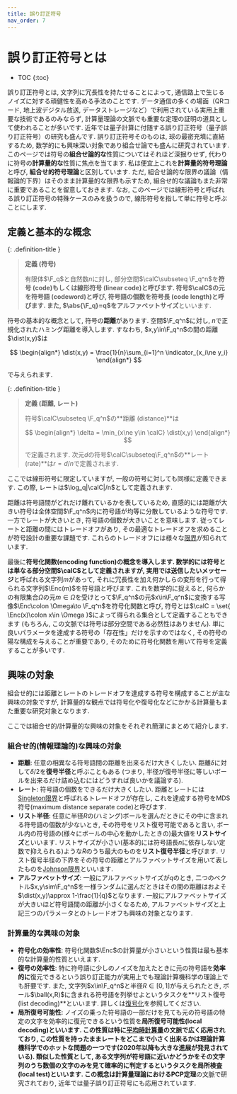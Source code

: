 ```yaml
---
title: 誤り訂正符号
nav_order: 7
---
```


# 誤り訂正符号とは

* TOC
{:toc}

誤り訂正符号とは, 文字列に冗長性を持たせることによって, 通信路上で生じるノイズに対する頑健性を高める手法のことです. 
データ通信の多くの場面（QRコード, 地上波デジタル放送, データストレージなど）で利用されている実用上重要な技術であるのみならず, 計算量理論の文脈でも重要な定理の証明の道具として使われることが多いです. 
近年では量子計算に付随する誤り訂正符号（量子誤り訂正符号）の研究も盛んです. 
誤り訂正符号そのものは, 球の最密充填に直結するため, 数学的にも興味深い対象であり組合せ論でも盛んに研究されています. 
このページでは符号の**組合せ論的な**性質についてはそれほど深掘りせず, 代わりに符号の**計算量的な**性質に焦点を当てます. 私は便宜上これを**計算量的符号理論**と呼び, **組合せ的符号理論**と区別しています. 
ただ, 組合せ論的な限界の議論（情報論的下界）はそのまま計算量的な限界も示すため, 組合せ的な議論もまた非常に重要であることを留意しておきます. 
なお, このページでは線形符号と呼ばれる誤り訂正符号の特殊ケースのみを扱うので, 線形符号を指して単に符号と呼ぶことにします. 

## 定義と基本的な概念

{: .definition-title }
> **定義 (符号)**
>
> 有限体$\F_q$と自然数$n$に対し, 部分空間$\calC\subseteq \F_q^n$を**符号 (code)**もしくは**線形符号 (linear code)**と呼びます. 
> 符号$\calC$の元を**符号語 (codeword)**と呼び, 符号語の個数を**符号長 (code length)**と呼びます. また, $\abs{\F_q}=q$を**アルファベットサイズ**といいます.

符号の基本的な概念として, 符号の**距離**があります. 
空間$\F_q^n$に対し, $n$で正規化されたハミング距離を導入します. 
すなわち, $x,y\in\F_q^n$の間の距離$\dist(x,y)$は

$$
  \begin{align*}
    \dist(x,y) = \frac{1}{n}\sum_{i=1}^n \indicator_{x_i\ne y_i}
  \end{align*}
$$

で与えられます. 

{: .definition-title }
> **定義 (距離, レート)**
>
> 符号$\calC\subseteq \F_q^n$の**距離 (distance)**は
>
> $$
  \begin{align*}
    \delta = \min_{x\ne y\in \calC} \dist(x,y)
  \end{align*}
>  $$
>
> で定義されます. 
> 次元$d$の符号$\calC\subseteq\F_q^n$の**レート (rate)**は$r = d/n$で定義されます. 

ここでは線形符号に限定していますが, 一般の符号に対しても同様に定義できます. 
この際, レートは$\log_q|\calC|/n$として定義されます. 

距離は符号語間がどれだけ離れているかを表しているため, 直感的には距離が大きい符号は全体空間$\F_q^n$内に符号語が均等に分散しているような符号です. 
一方でレートが大きいとき, 符号語の個数が大きいことを意味します. 
従ってレートと距離の間にはトレードオフがあり, その最適なトレードオフを求めることが符号設計の重要な課題です. 
これらのトレードオフには様々な[限界]({{site.baseurl}}/docs/error-correcting_code/code_bounds)が知られています. 

最後に**符号化関数(encoding function)**の概念を導入します. 数学的には符号とは単なる部分空間$\calC$として定義されますが,
実用では送信したい**メッセージ**と呼ばれる文字列$m$があって, それに冗長性を加え何かしらの変形を行って得られる文字列$\Enc(m)$を符号語と呼びます.
これを数学的に捉えると, 何らかの有限集合$\Omega$の元$m\in\Omega$を受けとって$\F_q^n$の元$x\in\F_q^n$に変換する写像$\Enc\colon \Omega\to \F_q^n$を符号化関数と呼び,
符号とは$\calC = \set{ \Enc(x)\colon x\in \Omega }$によって得られる集合として定義することもできます (もちろん, この文脈では符号は部分空間である必然性はありません).
単に良いパラメータを達成する符号の「存在性」だけを示すのではなく, その符号の陽な構成を与えることが重要であり, そのために符号化関数を用いて符号を定義することが多いです.



## 興味の対象

組合せ的には距離とレートのトレードオフを達成する符号を構成することが主な興味の対象ですが,
計算量的な観点では符号化や復号化などにかかる計算量もまた重要な研究対象となります.

ここでは組合せ的/計算量的な興味の対象をそれぞれ簡潔にまとめて紹介します.

### 組合せ的(情報理論的)な興味の対象

- **距離**: 任意の相異なる符号語間の距離を出来るだけ大きくしたい. 距離$\delta$に対して$\delta/2$を**復号半径**と呼ぶこともある (つまり, 半径が復号半径に等しいボールを出来るだけ詰め込むにはどうすれば良いかを議論する).
- **レート**: 符号語の個数をできるだけ大きくしたい. 距離とレートには[Singleton限界]({{site.baseurl}}/docs/error-correcting_code/code_bounds#singleton限界)と呼ばれるトレードオフが存在し, これを達成する符号をMDS符号(maximum distance separate code)と呼びます.
- **リスト半径**: 任意に半径$R$の(ハミング)ボールを選んだときにその中に含まれる符号語の個数が少ないとき, その符号をリスト復号可能であると言い, ボール内の符号語の(様々にボールの中心を動かしたときの)最大値を**リストサイズ**といいます. リストサイズが小さい(基本的には符号語長$n$に依存しない定数で抑えられる)ような$R$のうち最大のものを**リスト復号半径**と呼びます. リスト復号半径の下界をその符号の距離とアルファベットサイズを用いて表したものを[Johnson限界]({{site.baseurl}}/docs/error-correcting_code/code_bounds#johnson限界)といいます.
- **アルファベットサイズ**: 一般にアルファベットサイズが$q$のとき, 二つのベクトル$x,y\sim\F_q^n$を一様ランダムに選んだときはその間の距離はおよそ$\dist(x,y)\approx 1-\frac{1}{q}$となります. 一般にアルファベットサイズが大きいほど符号語間の距離が小さくなるため, アルファベットサイズと上記三つのパラメータとのトレードオフも興味の対象となります.

### 計算量的な興味の対象

- **符号化の効率性**: 符号化関数$\Enc$の計算量が小さいという性質は最も基本的な計算量的性質といえます.
- **復号の効率性**: 特に符号語に少しのノイズを加えたときに元の符号語を**効率的に**復元できるという誤り訂正能力が実用上でも理論計算機科学の理論上でも肝要です. また, 文字列$x\in\F_q^n$と半径$R\in[0,1]$が与えられたとき, ボール$\ball(x,R)$に含まれる符号語を列挙せよというタスクを**リスト復号(list decoding)**といいます. 詳しくは[復号化]({{site.baseurl}}/docs/error-correcting_code/decoding)を参照してください.
- **局所復号可能性**: ノイズの乗った符号語の一部だけを見ても元の符号語の特定の文字を効率的に復元できるという性質を**局所復号可能性(local decoding)**といいます. この性質は特に[平均時計算量]({{site.baseurl}}/docs/average_case_complexity)の文脈で広く応用されており, この性質を持ったままレートをどこまで小さく出来るかは理論計算機科学でのホットな問題の一つです(2020年以降も大きな進展が発見されている). 類似した性質として, ある文字列が符号語に近いかどうかをその文字列のうち数個の文字のみを見て確率的に判定するというタスクを**局所検査(local test)**といいます. この概念は計算量理論における**PCP定理**の文脈で研究されており, 近年では量子誤り訂正符号にも応用されています.
